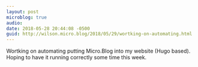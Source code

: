 ```yaml
---
layout: post
microblog: true
audio: 
date: 2018-05-28 20:44:08 -0500
guid: http://wilson.micro.blog/2018/05/29/wortking-on-automating.html
---
```

Wortking on automating putting Micro.Blog into my website (Hugo based). Hoping to have it running correctly some time this week.
